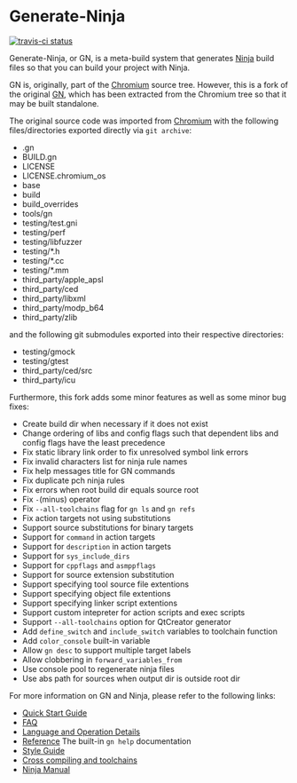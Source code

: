 # Generate-Ninja

[![travis-ci status](https://travis-ci.org/o-lim/generate-ninja.svg?branch=master)](https://travis-ci.org/o-lim/generate-ninja/builds)

Generate-Ninja, or GN, is a meta-build system that generates [Ninja](https://ninja-build.org)
build files so that you can build your project with Ninja.

GN is, originally, part of the [Chromium](https://chromium.googlesource.com/chromium/src)
source tree. However, this is a fork of the original [GN](https://chromium.googlesource.com/chromium/src/+/master/tools/gn),
which has been extracted from the Chromium tree so that it may be built
standalone.

The original source code was imported from [Chromium](https://chromium.googlesource.com/chromium/src.git)
with the following files/directories exported directly via `git archive`:

 - .gn
 - BUILD.gn
 - LICENSE
 - LICENSE.chromium\_os
 - base
 - build
 - build\_overrides
 - tools/gn
 - testing/test.gni
 - testing/perf
 - testing/libfuzzer
 - testing/\*.h
 - testing/\*.cc
 - testing/\*.mm
 - third\_party/apple\_apsl
 - third\_party/ced
 - third\_party/libxml
 - third\_party/modp\_b64
 - third\_party/zlib

and the following git submodules exported into their respective directories:

 - testing/gmock
 - testing/gtest
 - third\_party/ced/src
 - third\_party/icu

Furthermore, this fork adds some minor features as well as some minor bug fixes:

 - Create build dir when necessary if it does not exist
 - Change ordering of libs and config flags such that dependent libs and config flags have the least precedence
 - Fix static library link order to fix unresolved symbol link errors
 - Fix invalid characters list for ninja rule names
 - Fix help messages title for GN commands
 - Fix duplicate pch ninja rules
 - Fix errors when root build dir equals source root
 - Fix `-`(minus) operator
 - Fix `--all-toolchains` flag for `gn ls` and `gn refs`
 - Fix action targets not using substitutions
 - Support source substitutions for binary targets
 - Support for `command` in action targets
 - Support for `description` in action targets
 - Support for `sys_include_dirs`
 - Support for `cppflags` and `asmppflags`
 - Support for source extension substitution
 - Support specifying tool source file extentions
 - Support specifying object file extentions
 - Support specifying linker script extentions
 - Support custom intepreter for action scripts and exec scripts
 - Support `--all-toolchains` option for QtCreator generator
 - Add `define_switch` and `include_switch` variables to toolchain function
 - Add `color_console` built-in variable
 - Allow `gn desc` to support multiple target labels
 - Allow clobbering in `forward_variables_from`
 - Use console pool to regenerate ninja files
 - Use abs path for sources when output dir is outside root dir

For more information on GN and Ninja, please refer to the following links:

 - [Quick Start Guide](tools/gn/docs/quick_start.md)
 - [FAQ](tools/gn/docs/faq.md)
 - [Language and Operation Details](tools/gn/docs/language.md)
 - [Reference](tools/gn/docs/reference.md) The built-in `gn help` documentation
 - [Style Guide](tools/gn/docs/style_guide.md)
 - [Cross compiling and toolchains](tools/gn/docs/cross_compiles.md)
 - [Ninja Manual](https://ninja-build.org/manual.html)

